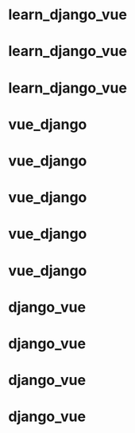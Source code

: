 # learn_django_vue
# learn_django_vue
# learn_django_vue
# vue_django
# vue_django
# vue_django
# vue_django
# vue_django
# django_vue
# django_vue
# django_vue
# django_vue
